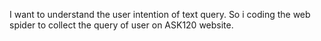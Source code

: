 I want to understand the user intention of text query.
So i coding the web spider to collect the query of user on ASK120 website.